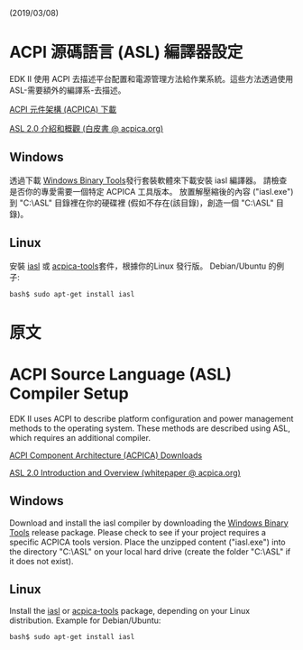 (2019/03/08)
# ACPI 源碼語言 (ASL) 編譯器設定

EDK II 使用 ACPI 去描述平台配置和電源管理方法給作業系統。這些方法透過使用 ASL-需要額外的編譯系-去描述。

[ACPI 元件架構 (ACPICA) 下載](https//acpica.org/downloads)

[ASL 2.0 介紹和概觀 (白皮書 @ acpica.org)](https://acpica.org/sites/acpica/files/ASL2.0Overview.pdf)

## Windows
透過下載 [Windows Binary Tools](https://acpica.org/downloads/binary-tools)發行套裝軟體來下載安裝 iasl 編譯器。 請檢查是否你的專愛需要一個特定 ACPICA 工具版本。 放置解壓縮後的內容 ("iasl.exe")到 "C:\ASL" 目錄裡在你的硬碟裡 (假如不存在(該目錄)，創造一個 "C:\ASL" 目錄)。

## Linux 
安裝 [iasl](http://packages.ubuntu.com/search?keywords=iasl) 或 [acpica-tools](http://packages.ubuntu.com/yakkety/acpica-tools)套件，根據你的Linux 發行版。 Debian/Ubuntu 的例子:

    bash$ sudo apt-get install iasl

# 原文
# ACPI Source Language (ASL) Compiler Setup

EDK II uses ACPI to describe platform configuration and power management methods to the operating system. These methods are described using ASL, which requires an additional compiler.

[ACPI Component Architecture (ACPICA) Downloads](https://acpica.org/downloads)

[ASL 2.0 Introduction and Overview (whitepaper @ acpica.org)](https://acpica.org/sites/acpica/files/ASL2.0Overview.pdf)

## Windows
Download and install the iasl compiler by downloading the [Windows Binary Tools](https://acpica.org/downloads/binary-tools) release package. Please check to see if your project requires a specific ACPICA tools version. Place the unzipped content ("iasl.exe") into the directory "C:\ASL" on your local hard drive (create the folder "C:\ASL" if it does not exist).

## Linux

Install the [iasl](http://packages.ubuntu.com/search?keywords=iasl) or [acpica-tools](http://packages.ubuntu.com/yakkety/acpica-tools) package, depending on your Linux distribution. Example for Debian/Ubuntu:

    bash$ sudo apt-get install iasl

